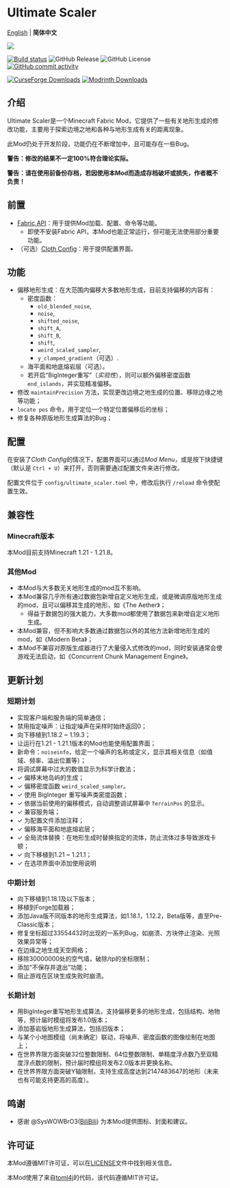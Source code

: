 # Ultimate Scaler

[English](README.md) | **简体中文**

[![](https://s21.ax1x.com/2025/05/28/pVpUmYq.jpg)]()

[![Build status](https://ci.appveyor.com/api/projects/status/dsti38xjw0jknojx?svg=true)](https://ci.appveyor.com/project/INF32768/ultimatescaler)
![GitHub Release](https://img.shields.io/github/v/release/INF32768/UltimateScaler)
![GitHub License](https://img.shields.io/github/license/INF32768/UltimateScaler)
[![GitHub commit activity](https://img.shields.io/github/commit-activity/m/INF32768/UltimateScaler)](https://github.com/INF32768/ultimatescaler)

[![CurseForge Downloads](https://img.shields.io/curseforge/dt/1323296?style=for-the-badge&logo=curseforge)](https://www.curseforge.com/minecraft/mc-mods/ultimate-scaler)
[![Modrinth Downloads](https://img.shields.io/modrinth/dt/ktrA4Qtm?style=for-the-badge&logo=modrinth)](https://www.modrinth.com/mod/ultimate-scaler)

## 介绍

Ultimate Scaler是一个Minecraft Fabric Mod，它提供了一些有关地形生成的修改功能，主要用于探索边境之地和各种与地形生成有关的距离现象。

此Mod仍处于开发阶段，功能仍在不断增加中，且可能存在一些Bug。

**警告：修改的结果不一定100%符合理论实际。**

**警告：请在使用前备份存档，若因使用本Mod而造成存档破坏或损失，作者概不负责！**

## 前置

- [Fabric API](https://github.com/FabricMC/fabric)：用于提供Mod加载、配置、命令等功能。
  - 即使不安装Fabric API，本Mod也能正常运行，但可能无法使用部分重要功能。
- （可选）[Cloth Config](https://github.com/shedaniel/cloth-config)：用于提供配置界面。

## 功能

- 偏移地形生成：在大范围内偏移大多数地形生成，目前支持偏移的内容有：
  - 密度函数：
    - `old_blended_noise`,
    - `noise`,
    - `shifted_noise`,
    - `shift_A`,
    - `shift_B`,
    - `shift`,
    - `weird_scaled_sampler`,
    - `y_clamped_gradient`（可选）.
  - 海平面和地底熔岩层（可选）。
  - 若开启“BigInteger重写”（_实验性_），则可以额外偏移密度函数`end_islands`，并实现精准偏移。
- 修改 `maintainPrecision` 方法，实现更改边境之地生成的位置、移除边缘之地等功能；
- `locate pos` 命令，用于定位一个特定位置偏移后的坐标；
- 修复各种原版地形生成算法的Bug；

## 配置

在安装了*Cloth Config*的情况下，配置界面可以通过*Mod Menu*，或是按下快捷键（默认是 `Ctrl + U`）来打开，否则需要通过配置文件来进行修改。

配置文件位于 `config/ultimate_scaler.toml` 中，修改后执行 `/reload` 命令使配置生效。

## 兼容性

### Minecraft版本

本Mod目前支持Minecraft 1.21 - 1.21.8。

### 其他Mod

- 本Mod与大多数无关地形生成的mod互不影响。
- 本Mod兼容几乎所有通过数据包新增自定义地形生成，或是微调原版地形生成的mod，且可以偏移其生成的地形，如《The Aether》；
    - 得益于数据包的强大能力，大多数mod都使用了数据包来新增自定义地形生成。
- 本Mod兼容，但不影响大多数通过数据包以外的其他方法新增地形生成的mod，如《Modern Beta》；
- 本Mod不兼容对原版生成器进行了大量侵入式修改的mod，同时安装通常会使游戏无法启动，如《Concurrent Chunk Management Engine》。

## 更新计划

### 短期计划

- 实现客户端和服务端的简单通信；
- 禁用指定噪声：让指定噪声在采样时始终返回0；
- 向下移植到1.18.2 ~ 1.19.3；
- 让运行在1.21 - 1.21.1版本的Mod也能使用配置界面；
- 新命令：`noiseinfo`，给定一个噪声的名称或定义，显示其相关信息（如值域、频率、溢出位置等）；
- 将调试屏幕中过大的数值显示为科学计数法；
- ✓ 偏移末地岛屿的生成；
- ✓ 偏移密度函数 `weird_scaled_sampler`。
- ✓ 使用 BigInteger 重写噪声类密度函数；
- ✓ 依据当前使用的偏移模式，自动调整调试屏幕中 `TerrainPos` 的显示。
- ✓ 兼容服务端；
- ✓ 为配置文件添加注释；
- ✓ 偏移海平面和地底熔岩层；
- ✓ 全局流体替换：在地形生成时替换指定的流体，防止流体过多导致游戏卡顿；
- ✓ 向下移植到1.21 ~ 1.21.1；
- ✓ 在选项界面中添加使用说明

### 中期计划

- 向下移植到1.18.1及以下版本；
- 移植到Forge加载器；
- 添加Java版不同版本的地形生成算法，如1.18.1，1.12.2，Beta版等，直至Pre-Classic版本；
- 修复坐标超过33554432时出现的一系列Bug，如崩溃、方块停止渲染、光照效果异常等；
- 在边缘之地生成天空网格；
- 移除30000000处的空气墙，破除/tp的坐标限制；
- 添加“不保存并退出”功能；
- 阻止游戏在区块生成失败时崩溃。

### 长期计划

- 用BigInteger重写地形生成算法，支持偏移更多的地形生成，包括结构、地物等，预计届时模组将发布1.0版本；
- 添加基岩版地形生成算法，包括旧版本；
- 与某个小地图模组（尚未确定）联动，将噪声、密度函数的图像绘制在地图上；
- 在世界界限方面突破32位整数限制、64位整数限制、单精度浮点数乃至双精度浮点数的限制，预计届时模组将发布2.0版本并更换名称。
- 在世界界限方面突破Y轴限制，支持生成高度达到2147483647的地形（未来也有可能支持更高的高度）。

## 鸣谢

- 感谢 @SysWOWBrO3([BiliBili](https://space.bilibili.com/482351725)) 为本Mod提供图标、封面和建议。

## 许可证

本Mod遵循MIT许可证，可以在[LICENSE](LICENSE)文件中找到相关信息。

本Mod使用了来自[toml4j](https://github.com/mwanji/toml4j)的代码，该代码遵循MIT许可证。